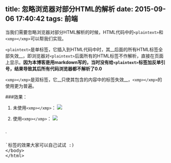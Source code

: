 title: 忽略浏览器对部分HTML的解析
date: 2015-09-06 17:40:42
tags: 前端
---

当我们需要忽略浏览器对部分HTML解析的时候，HTML代码中的`<plaintext>`和`<xmp></xmp>`可以帮我们实现。

`<plaintext>`是单标签，它插入到HTML代码中时，其__后面的所有HTML标签全部失效__，即浏览器对`<plaintext>`后面所有的HTML标签不作解析，直接在页面上显示。__因为本博客是用markdown写的，当时没有给`<plaintext>`标签加反单引号，结果导致其后所有代码浏览器都不解析了0.0__

`<xmp></xmp>`是双标签，它__只使其包含的内容中的标签失效__，`<xmp></xmp>`的使用更为普遍。

###效果：
1. 未使用`<xmp></xmp>`：
![](http://7xjl5i.com1.z0.glb.clouddn.com/xmp_01.jpg)

1. 使用`<xmp></xmp>`：
![](http://7xjl5i.com1.z0.glb.clouddn.com/xmp_02.jpg)

<!-- more -->

<br>
`<plaintext>`标签的效果大家可以自己试试 :)
